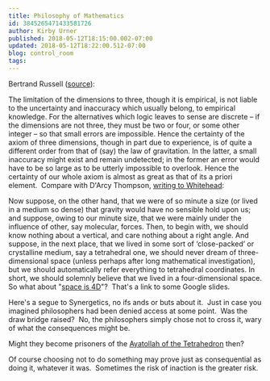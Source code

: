 ```yaml
---
title: Philosophy of Mathematics
id: 3845265471433581726
author: Kirby Urner
published: 2018-05-12T18:15:00.002-07:00
updated: 2018-05-12T18:22:00.512-07:00
blog: control_room
tags: 
---
```


Bertrand Russell ([source](https://users.drew.edu/jlenz/br-geometry2.html)):

The limitation of the dimensions to three, though it is empirical, is not liable to the uncertainty and inaccuracy which usually belong, to empirical knowledge. For the alternatives which logic leaves to sense are discrete – if the dimensions are not three, they must be two or four, or some other integer – so that small errors are impossible. Hence the certainty of the axiom of three dimensions, though in part due to experience, is of quite a different order from that of (say) the law of gravitation. In the latter, a small inaccuracy might exist and remain undetected; in the former an error would have to be so large as to be utterly impossible to overlook. Hence the certainty of our whole axiom is almost as great as that of its a priori element.
 Compare with D'Arcy Thompson, [writing to Whitehead](https://www.huffingtonpost.com/entry/three-dimensions-of-space-darcy-thompson-letter_us_59f040a0e4b00a4ce5a222cd):

Now suppose, on the other hand, that we were of so minute a size (or lived in a medium so dense) that gravity would have no sensible hold upon us; and suppose, owing to our minute size, that we were mainly under the influence of other, say molecular, forces. Then, to begin with, we should know nothing about a vertical, and care nothing about a right angle. And suppose, in the next place, that we lived in some sort of ‘close-packed’ or crystalline medium, say a tetrahedral one, we should never dream of three-dimensional space (unless perhaps after long mathematical investigation), but we should automatically refer everything to tetrahedral coordinates. In short, we should solemnly believe that we lived in a four-dimensional space.
So what about "[space is 4D](https://goo.gl/zoVYF1)"?  That's a link to some Google slides.

Here's a segue to Synergetics, no ifs ands or buts about it.  Just in case you imagined philosophers had been denied access at some point.  Was the draw bridge raised?  No, the philosophers simply chose not to cross it, wary of what the consequences might be.

Might they become prisoners of the [Ayatollah of the Tetrahedron](http://mybizmo.blogspot.com/2005/02/ayatollah-of-tetrahedron.html) then?

Of course choosing not to do something may prove just as consequential as doing it, whatever it was.  Sometimes the risk of inaction is the greater risk.